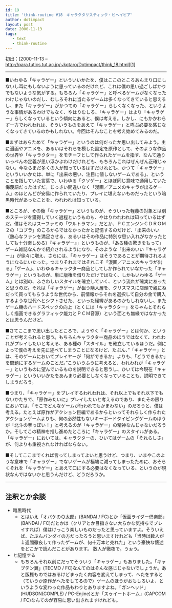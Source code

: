 ```yaml
---
id: 19
title: 'think-routine #18　キャラクタリスティック・ビヘイビア'
author: dotimpact
layout: post
date: 2000-11-13
tags:
   - text
   - think-routine
---
```

初出：[2000-11-13 &#8211; http://para.tutics.tut.ac.jp/~kotaro/Dotimpact/think_18.html][1]

<!--more-->

* * *

■いわゆる「キャラゲー」といういいかたを、僕はここのところあんまり口にしないし耳にもしないように思っているのだけれど、これは僕の思い過ごしばかりでもないような気がする。もちろん「キャラゲー」と呼べるゲームがなくなったわけじゃないのだし、むしろそれに当たるゲームは多くなってきていると思えるし、また「キャラゲー」がかつての「キャラゲー」らしくなくなった、というような事情があるわけでもなく、やはりむしろ、「キャラゲー」はより「キャラゲー」らしくなっているという傾向にあると、僕は考える。しかし、にもかかわらず一方でわれわれは、そういうものをあえて「キャラゲー」と呼ぶ必要を感じなくなってきているのかもしれない。今回はそんなことを考え始めてみるのだ。

■まずはあらためて「キャラゲー」というのは何だったか思い出してみよう。主に漫画やアニメを、あるいはそれらを模した設定を原作として、そのような作品の世界や「キャラクター」をモチーフとして作られたゲームを指す、なんて通りいっぺんの定義が思い浮かぶわけだけれども、もちろんこれはぜんぜん正確じゃない。今ならまだ多くの人が知っているはずだけれども、かつて「キャラゲー」といういいかたは、単に「出来の悪い、注目に値しないゲームである」、ということを指していた言葉で、いわゆる「クソゲー」とほぼ同じ意味で通用していた侮蔑語だったはずだ。じっさい間違いなく「漫画／アニメのキャラが出るゲーム」のほとんどが安易に作られていたり、プレイに堪えないものだったという暗黒時代があったことを、われわれは知っている。

■ところが、その後「キャラゲー」というものが、そういった軽蔑の対象とは別のステージを獲得していく過程というものも、やはりわれわれは知っているはずだ。僕はそれはスーファミの「ウルトラマン」だとか、ＰＣエンジンＣＤＲＯＭ２の「コブラ」のころからではなかったかと記憶するのだけど、「出来のいい（熱心なファンを満足させる、あるいはその作品に特別な思い入れがなかったとしても十分楽しめる）『キャラゲー』」というものが、「ある種の驚きをもって」ゲーム雑誌なんかで紹介されるようになり、そのような「出来のいい『キャラゲー』」が徐々に増え、さらには、「キャラゲー」はそうであることが期待されるようになるにいたった。つまりそれまではそれこそ「漫画／アニメのキャラが出る」「ゲーム」、いわゆるキャラクター商品としてしか作られていなかった「キャラゲー」というものが、単に版権を借りただけではなく、しかもいわゆる「ゲーム」とは別の、ふさわしいスタイルを確立していく、という流れが確実にあったと思うのだ。それは「キャラゲー」が狙う購入層を、クリスマスに店頭で親にねだって買ってもらうような世代から、前情報からそれを選択して自分の金で購入するような世代へとシフトさせた、といった経緯があるのかもしれないし、またゲーム機のハードスペックの向上（とくには「キャラクター」をちゃんとそれらしく描画できるグラフィック能力とＰＣＭ音源）という面とも無縁ではなかったとは思うんだけど。

■さてここまで思い出したところで、ようやく「キャラゲー」とは何か、ということが考えられると思う。もちろんキャラクター商品のほうではなくて、われわれがプレイしたいと考える、ある種の「スタイル」を確立しているほうだ。例によって僕の考えを先に述べてしまうことになるけど、たぶん、&#8221;「キャラゲー」とは、そのゲームにおいてプレイヤーが「何ができるか」よりも、「どうできるか」を問題にするゲームのことだ。&#8221;こういうふうに考えると、われわれが「キャラゲー」というものに望んでいるものを説明できると思うし、ひいては今現在「キャラゲー」といういいかたをあんまり必要としなくなっていることも、説明できてしまうだろう。

■つまり、「キャラゲー」をプレイするわれわれは、それ以上でもそれ以下でもないかたちで、「原作みたいに」プレイしたいと考えるのであり、またその限りにおいては、「そこでどんなゲームが行われてもかまわない」のだろうと、僕は考える。たとえば原作がアクション巨編であるからといってそれらしく作られたアクションゲームよりも、何の必然性もないキーボードタイピングゲームのほうが「北斗の拳っぽい！」と考えるのが「キャラゲー」の精神なんじゃないだろうか。そしてこの精神を推し進めたところに「キャラゲー」のスタイルがある。「キャラゲー」においては、キャラクターの、ひいてはゲームの「それらしさ」が、何よりも重視されなければならない。

■そしてここまでくれば言ってしまってよいと思うけど、つまり、いまやこのような意味で「キャラゲー」でないゲームが極端に減ってしまったために、おそらくそれを「キャラゲー」とあえて口にする必要はなくなっている、というのが現状なんではないかと思うんだけど、どうだろうか。

* * *

## 注釈とか余談

  * 暗黒時代 
      * とはいえ「オバケのＱ太郎」(BANDAI / FC)とか「仮面ライダー倶楽部」(BANDAI / FC)だとかは（クリアとか目指さない大らかな気持ちでプレイすれば）僕はけっこう楽しいものだったと思っていますよ。そういえば、たぶんバンダイの方だったろうと思いますけれども「当時は数人が１週間徹夜して作ったゲームが、何十万本と売れた」という豪快な懐述をどこかで読んだことがあります。 数人が徹夜で。うぉう。
  * と記憶する 
      * もちろんそれ以前にだってそういう「キャラゲー」もありました。「キャプテン翼」(TECMO / FC)なんてのはそんな感じじゃないでしょうか。あと版権ものではあるけどまったく内容を変えてしまって、へたをすると（ていうか原作がへたをしてるので）ゲームのほうがおもしろいよ、というような変わった作品もわりとありますよね。「ガンヘッド」(HUDSON(COMPLE) / PC-Enjine)とか「スゥイートホーム」(CAPCOM / FC)なんてのが容易に思い出されますけれども。

 [1]: http://web.archive.org/web/*/http://para.tutics.tut.ac.jp/~kotaro/Dotimpact/think_18.html
